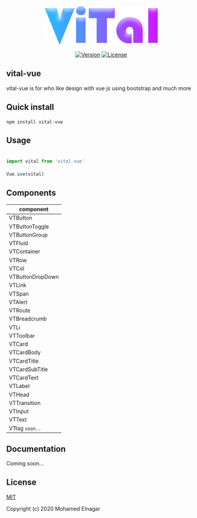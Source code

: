 <p align="center"><a href="#" target="_blank"><img width="300" src="./src/assets/logo.png" alt="Vital logo"></a></p>
<p align="center">
  <!-- <a href="https://npmcharts.com/compare/vital-vue?interval=7"><img src="https://img.shields.io/github/downloads/vital-maker/Vital-vue/total" alt="Downloads"></a> -->
  <a href="https://www.npmjs.com/package/vital-vue"><img src="https://img.shields.io/github/package-json/v/vital-maker/vital-vue" alt="Version"></a>
  <a href="https://github.com/vital-maker/Vital-vue/blob/main/LICENSE"><img src="https://img.shields.io/github/license/vital-maker/Vital-vue" alt="License"></a>
  <br>
</p>

## vital-vue

vital-vue is for who like design with vue js using bootstrap and much more

<h2 align="left">Quick install</h2>

```
npm install vital-vue
```

## Usage

```javascript 

import vital from 'vital-vue'

Vue.use(vital)

```
## Components

| component |
|-----------|
| VTButton |
| VTButtonToggle |
| VTButtonGroup |
| VTFluid |
| VTContainer |
| VTRow |
| VTCol |
| VTButtonDropDown |
| VTLink |
| VTSpan |
| VTAlert |
| VTRoute |
| VTBreadcrumb |
| VTLi |
| VTToolbar |
| VTCard |
| VTCardBody |
| VTCardTitle |
| VTCardSubTitle |
| VTCardText |
| VTLabel |
| VTHead |
| VTTransition |
| VTInput |
| VTText |
| VTtag `soon..`|

## Documentation
<p align="left">
Coming soon...
</p>

## License

[MIT](https://opensource.org/licenses/MIT)

Copyright (c) 2020 Mohamed Elnagar

